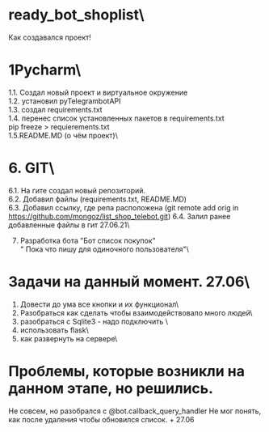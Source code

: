 # ready_bot_shoplist\
Как создавался проект!

# 1Pycharm\
1.1. Создал новый проект и виртуальное окружение\
1.2. установил pyTelegrambotAPI\
1.3. cоздал requirements.txt\
1.4. перенес список установленных пакетов в requirements.txt\
pip freeze > requierements.txt\
1.5.README.MD (о чём проект)\

# 6. GIT\
6.1. На гите создал новый репозиторий.\
6.2. Добавил файлы (requirements.txt, README.MD)\
6.3. Добавил ссылку, где репа расположена (git remote add orig in https://github.com/mongoz/list_shop_telebot.git)
6.4. Залил ранее добавленные файлы в гит 27.06.21\


7. Разработка бота "Бот список покупок"\
" Пока что пишу для одиночного пользователя"\
# Задачи на данный момент. 27.06\
1. Довести до ума все кнопки и их функционал\
2. Разобраться как сделать чтобы взаимодействовало много людей\
3. разобраться с Sqlite3 - надо подключить \
4. использовать flask\
5. как развернуть на сервере\


# Проблемы, которые возникли на данном этапе, но решились.
Не совсем, но разобрался с @bot.callback_query_handler 
Не мог понять, как после удаления чтобы обновился список. +
27.06





